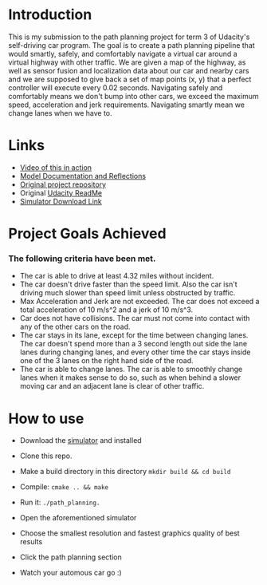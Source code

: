 # Introduction

This is my submission to the path planning project for term 3 of Udacity's self-driving car program.
The goal is to create a path planning pipeline that would smartly, safely, and comfortably navigate a virtual car around a virtual highway with other traffic. We are given a map of the highway, as well as sensor fusion and localization data about our car and nearby cars and we are supposed to give back a set of map points (x, y) that a perfect controller will execute every 0.02 seconds. Navigating safely and comfortably means we don't bump into other cars, we exceed the maximum speed, acceleration and jerk requirements. Navigating smartly mean we change lanes when we have to.

# Links

-  [Video of this in action](https://www.youtube.com/watch?v=YoFUTnNaugQ)
-  [Model Documentation and Reflections](https://github.com/mithi/highway-path-planning/blob/master/docs/MODEL_DOCUMENT_V1.pdf)
- [Original project repository](https://github.com/udacity/CarND-Path-Planning-Project/blob/master/README.md)
- Original [Udacity ReadMe](https://github.com/mithi/highway-path-planning/blob/master/docs/UDACITY_README.MD)
- [Simulator Download Link](https://github.com/udacity/self-driving-car-sim/releases/tag/T3_v1.2)

# Project Goals Achieved

### The following criteria have been met.
- The car is able to drive at least 4.32 miles without incident.
- The car doesn't drive faster than the speed limit. Also the car isn't driving much slower than speed limit unless obstructed by traffic.
- Max Acceleration and Jerk are not exceeded. The car does not exceed a total acceleration of 10 m/s^2 and a jerk of 10 m/s^3.
- Car does not have collisions. The car must not come into contact with any of the other cars on the road.
- The car stays in its lane, except for the time between changing lanes. The car doesn't spend more than a 3 second length out side the lane lanes during changing lanes, and every other time the car stays inside one of the 3 lanes on the right hand side of the road.
- The car is able to change lanes. The car is able to smoothly change lanes when it makes sense to do so, such as when behind a slower moving car and an adjacent lane is clear of other traffic.


# How to use

- Download the [simulator](https://github.com/udacity/self-driving-car-sim/releases/tag/T3_v1.2)
and installed

- Clone this repo.
- Make a build directory in this directory `mkdir build && cd build`
- Compile: `cmake .. && make`
- Run it: `./path_planning.`

- Open the aforementioned simulator
- Choose the smallest resolution and fastest graphics quality of best results
- Click the path planning section
- Watch your automous car go :)
